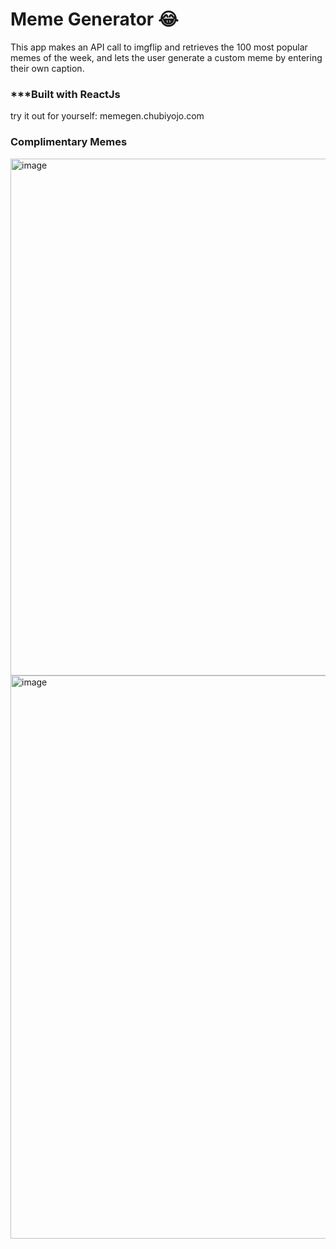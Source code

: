 # Meme Generator 😂
This app makes an API call to imgflip and retrieves the 100 most popular memes of the week, and lets the user generate a custom meme by entering their own caption.

### ***Built with ReactJs

try it out for yourself: memegen.chubiyojo.com

### Complimentary Memes

<img width="827" alt="image" src="https://user-images.githubusercontent.com/34838966/183679279-ed0f79c5-cef7-40eb-a658-6220f393901f.png">
<img width="901" alt="image" src="https://user-images.githubusercontent.com/34838966/183679688-05deaead-038c-4113-ac83-80ddb050cf5e.png">
